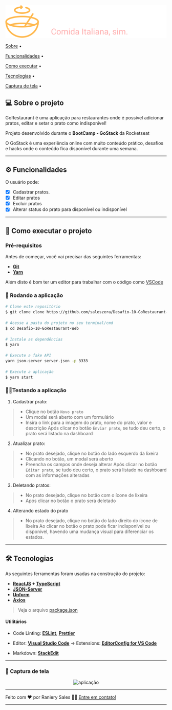 


<div  align="center">
	<img  src="/src/assets/logo.svg"  alt="GoRestaurant">
</div>


<p  align="center">

<a  href="#-sobre-o-projeto">Sobre</a> •

<a  href="#%EF%B8%8F-funcionalidades">Funcionalidades</a> •

<a  href="#-como-executar-o-projeto">Como executar</a> •

<a  href="#-tecnologias">Tecnologias</a> •

<a  href="#%EF%B8%8F-captura-de-tela">Captura de tela</a> •

</p>




## 💻 Sobre o projeto


GoRestaurant é uma aplicação para restaurantes onde é possível adicionar pratos, editar e setar o prato como indisponível!

Projeto desenvolvido durante o **BootCamp - GoStack** da Rocketseat

O GoStack é uma experiência online com muito conteúdo prático, desafios e hacks onde o conteúdo fica disponível durante uma semana.

---

## ⚙️ Funcionalidades

O usuário pode:

- [x] Cadastrar pratos.
- [x] Editar pratos
- [x] Excluir pratos
- [x] Alterar status do prato para disponível ou indisponível

---

## 🚀 Como executar o projeto

### Pré-requisitos

Antes de começar, você vai precisar das seguintes ferramentas:

- **[Git](https://git-scm.com)**
- **[Yarn](https://yarnpkg.com/getting-started/install)**

Além disto é bom ter um editor para trabalhar com o código como [VSCode](https://code.visualstudio.com/)


### 🧭 Rodando a aplicação

```bash
# Clone este repositório
$ git clone clone https://github.com/saleszera/Desafio-10-GoRestaurant-Web.git

# Acesse a pasta do projeto no seu terminal/cmd
$ cd Desafio-10-GoRestaurant-Web

# Instale as dependências
$ yarn

# Execute a fake API
yarn json-server server.json -p 3333

# Execute a aplicação
$ yarn start
```

###  👨‍💻️Testando a aplicação
1. Cadastrar prato:
>  - Clique no botão ``Novo prato``
>   - Um modal será aberto com um formulário
>   - Insira o link para a imagem do prato, nome do prato, valor e descrição
>   Após clicar no botão ``Enviar prato``, se tudo deu certo, o prato será listado na dashboard
2. Atualizar prato:
>  - No prato desejado, clique no botão do lado esquerdo da lixeira
>   - Clicando no botão, um modal será aberto
>   - Preencha os campos onde deseja alterar
>   Após clicar no botão ``Editar prato``, se tudo deu certo, o prato será listado na dashboard com as informações alteradas
3. Deletando pratos:
>  - No prato desejado, clique no botão com o ícone de lixeira
>   - Após clicar no botão o prato será deletado
4. Alterando estado do prato
>  - No prato desejado, clique no botão do lado direito do ícone de lixeira
>   Ao clicar no botão o prato pode ficar indisponível ou disponível, havendo uma mudança visual para diferenciar os estados.
---
## 🛠 Tecnologias


As seguintes ferramentas foram usadas na construção do projeto:


- **[ReactJS](https://pt-br.reactjs.org/docs/getting-started.html) + [TypeScript](https://www.typescriptlang.org/)**
- **[JSON-Server](https://github.com/typicode/json-server)**
- **[Unform](https://github.com/unform/unform)**
- **[Axios](https://github.com/axios/axios)**

> Veja o arquivo [package.json](https://github.com/saleszera/Desafio-10-GoRestaurant-Web/blob/master/package.json)


#### **Utilitários**

- Code Linting:  **[ESLint](https://eslint.org/)**,  **[Prettier](https://prettier.io/docs/en/integrating-with-linters.html)**

- Editor: **[Visual Studio Code](https://code.visualstudio.com/)** → Extensions: **[EditorConfig for VS Code](https://marketplace.visualstudio.com/items?itemName=EditorConfig.EditorConfig)**

- Markdown: **[StackEdit](https://stackedit.io/)**

---
### 🎥️ Captura de tela
  <div align="center">
	  <img src="https://media.giphy.com/media/PikM8n8YoUw8J7bcDm/giphy.gif" alt="aplicação"/>
  </div>

---

Feito com ❤️ por Raniery Sales 👋🏽 [Entre em contato!](https://www.linkedin.com/in/raniery-sales/)

---

